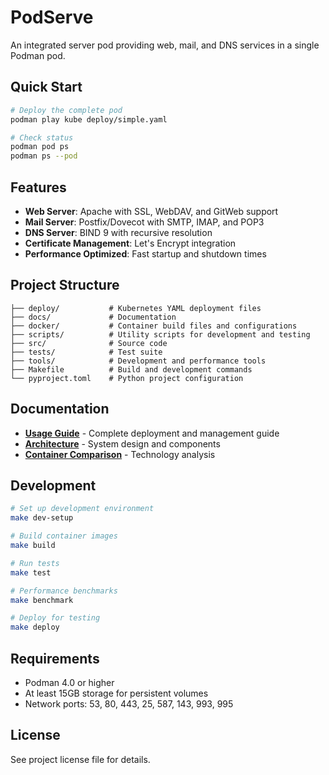 # PodServe

An integrated server pod providing web, mail, and DNS services in a single Podman pod.

## Quick Start

```bash
# Deploy the complete pod
podman play kube deploy/simple.yaml

# Check status
podman pod ps
podman ps --pod
```

## Features

- **Web Server**: Apache with SSL, WebDAV, and GitWeb support
- **Mail Server**: Postfix/Dovecot with SMTP, IMAP, and POP3
- **DNS Server**: BIND 9 with recursive resolution
- **Certificate Management**: Let's Encrypt integration
- **Performance Optimized**: Fast startup and shutdown times

## Project Structure

```
├── deploy/           # Kubernetes YAML deployment files
├── docs/             # Documentation
├── docker/           # Container build files and configurations
├── scripts/          # Utility scripts for development and testing
├── src/              # Source code
├── tests/            # Test suite
├── tools/            # Development and performance tools
├── Makefile          # Build and development commands
└── pyproject.toml    # Python project configuration
```

## Documentation

- **[Usage Guide](docs/USAGE.md)** - Complete deployment and management guide
- **[Architecture](docs/ARCHITECTURE.md)** - System design and components
- **[Container Comparison](docs/CONTAINER-COMPARISON.md)** - Technology analysis

## Development

```bash
# Set up development environment
make dev-setup

# Build container images
make build

# Run tests
make test

# Performance benchmarks
make benchmark

# Deploy for testing
make deploy
```

## Requirements

- Podman 4.0 or higher
- At least 15GB storage for persistent volumes
- Network ports: 53, 80, 443, 25, 587, 143, 993, 995

## License

See project license file for details.